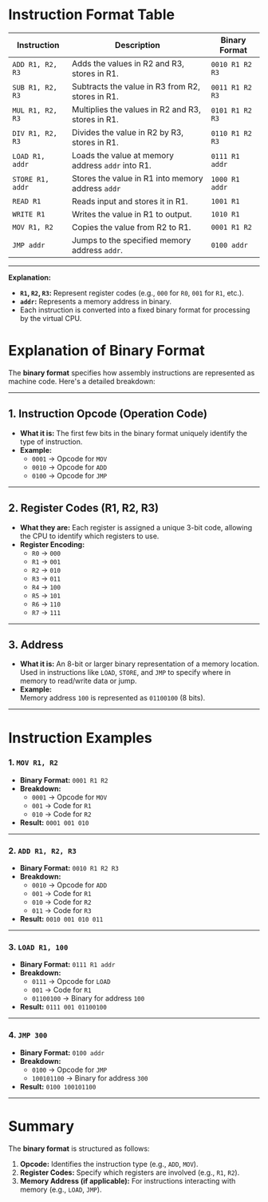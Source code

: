 
# Instruction Format Table

| **Instruction** | **Description**                                   | **Binary Format**             |
|------------------|--------------------------------------------------|-------------------------------|
| `ADD R1, R2, R3` | Adds the values in R2 and R3, stores in R1.      | `0010 R1 R2 R3`               |
| `SUB R1, R2, R3` | Subtracts the value in R3 from R2, stores in R1. | `0011 R1 R2 R3`               |
| `MUL R1, R2, R3` | Multiplies the values in R2 and R3, stores in R1.| `0101 R1 R2 R3`               |
| `DIV R1, R2, R3` | Divides the value in R2 by R3, stores in R1.     | `0110 R1 R2 R3`               |
| `LOAD R1, addr`  | Loads the value at memory address `addr` into R1.| `0111 R1 addr`                |
| `STORE R1, addr` | Stores the value in R1 into memory address `addr`| `1000 R1 addr`                |
| `READ R1`        | Reads input and stores it in R1.                 | `1001 R1`                     |
| `WRITE R1`       | Writes the value in R1 to output.                | `1010 R1`                     |
| `MOV R1, R2`     | Copies the value from R2 to R1.                  | `0001 R1 R2`                  |
| `JMP addr`       | Jumps to the specified memory address `addr`.    | `0100 addr`                   |

---

**Explanation:**
- **`R1`, `R2`, `R3`:** Represent register codes (e.g., `000` for `R0`, `001` for `R1`, etc.).
- **`addr`:** Represents a memory address in binary.
- Each instruction is converted into a fixed binary format for processing by the virtual CPU.



# Explanation of Binary Format 

The **binary format** specifies how assembly instructions are represented as machine code. Here's a detailed breakdown:

---

## **1. Instruction Opcode (Operation Code)**
- **What it is:** The first few bits in the binary format uniquely identify the type of instruction.
- **Example:**  
  - `0001` → Opcode for `MOV`
  - `0010` → Opcode for `ADD`
  - `0100` → Opcode for `JMP`

---

## **2. Register Codes (R1, R2, R3)**
- **What they are:** Each register is assigned a unique 3-bit code, allowing the CPU to identify which registers to use.
- **Register Encoding:**
  - `R0` → `000`
  - `R1` → `001`
  - `R2` → `010`
  - `R3` → `011`
  - `R4` → `100`
  - `R5` → `101`
  - `R6` → `110`
  - `R7` → `111`

---

## **3. Address**
- **What it is:** An 8-bit or larger binary representation of a memory location. Used in instructions like `LOAD`, `STORE`, and `JMP` to specify where in memory to read/write data or jump.
- **Example:**  
  Memory address `100` is represented as `01100100` (8 bits).

---

# Instruction Examples

### **1. `MOV R1, R2`**
- **Binary Format:** `0001 R1 R2`
- **Breakdown:**
  - `0001` → Opcode for `MOV`
  - `001` → Code for `R1`
  - `010` → Code for `R2`
- **Result:** `0001 001 010`

---

### **2. `ADD R1, R2, R3`**
- **Binary Format:** `0010 R1 R2 R3`
- **Breakdown:**
  - `0010` → Opcode for `ADD`
  - `001` → Code for `R1`
  - `010` → Code for `R2`
  - `011` → Code for `R3`
- **Result:** `0010 001 010 011`

---

### **3. `LOAD R1, 100`**
- **Binary Format:** `0111 R1 addr`
- **Breakdown:**
  - `0111` → Opcode for `LOAD`
  - `001` → Code for `R1`
  - `01100100` → Binary for address `100`
- **Result:** `0111 001 01100100`

---

### **4. `JMP 300`**
- **Binary Format:** `0100 addr`
- **Breakdown:**
  - `0100` → Opcode for `JMP`
  - `100101100` → Binary for address `300`
- **Result:** `0100 100101100`

---

# Summary
The **binary format** is structured as follows:
1. **Opcode:** Identifies the instruction type (e.g., `ADD`, `MOV`).
2. **Register Codes:** Specify which registers are involved (e.g., `R1`, `R2`).
3. **Memory Address (if applicable):** For instructions interacting with memory (e.g., `LOAD`, `JMP`).
